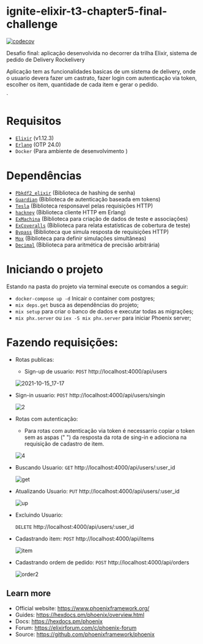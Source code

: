 # ignite-elixir-t3-chapter5-final-challenge
[![codecov](https://codecov.io/gh/bruguedes/ignite-elixir-t3-chapter5-final-challenge/branch/main/graph/badge.svg?token=KAXHYM1ZC8)](https://codecov.io/gh/bruguedes/ignite-elixir-t3-chapter5-final-challenge)

Desafio final: aplicação desenvolvida no decorrer da trilha Elixir, sistema de pedido de Delivery Rockelivery

Aplicação tem as funcionalidades basicas de um sistema de delivery, onde o usuario devera fazer um castrato, fazer login com autenticação via token, escolher os item, quantidade de cada item e gerar o pedido.

`
# Requisitos
  * [`Elixir`](https://github.com/elixir-lang/elixir) (v1.12.3)
  * [`Erlang`](https://www.erlang.org/) (OTP 24.0)
  * `Docker` (Para ambiente de desenvolvimento )

# Dependências
  * [`Pbkdf2_elixir`](https://github.com/riverrun/pbkdf2_elixir) (Biblioteca de hashing de senha)
  * [`Guardian`](https://github.com/riverrun/pbkdf2_elixir) (Biblioteca de autenticação baseada em tokens)
  * [`Tesla`](https://github.com/teamon/tesla) (Biblioteca responsavel pelas requisições HTTP)
  * [`hackney`](https://github.com/benoitc/hackney) (Biblioteca cliente HTTP em Erlang)
  * [`ExMachina`](https://github.com/thoughtbot/ex_machina) (Biblioteca para criação de dados de teste e associações)
  * [`ExCoveralls`](https://github.com/parroty/excoveralls) (Biblioteca para relata estatísticas de cobertura de teste)
  * [`Bypass`](https://github.com/PSPDFKit-labs/bypass) (Biblioteca que simula resposta de requisições HTTP)
  * [`Mox`](https://github.com/dashbitco/mox) (Biblioteca para definir simulações simultâneas)
  * [`Decimal`](https://github.com/ericmj/decimal) (Biblioteca para aritmética de precisão arbitrária)
 
# Iniciando o projeto
Estando na pasta do projeto via terminal execute os comandos a seguir: 
  * `docker-compose up -d` Inicair o container com postgres;
  * `mix deps.get` busca as dependências do projeto;
  * `mix setup` para criar o banco de dados e executar todas as migrações;
  * `mix phx.server` ou  `iex -S mix phx.server` para iniciar Phoenix server;

# Fazendo requisições:
* Rotas publicas:
  * Sign-up de usuario: 
    `POST` http://localhost:4000/api/users

   ![2021-10-15_17-17](https://user-images.githubusercontent.com/13700771/137559675-9e832a47-eb15-4690-be74-1024b2d749fe.png)
 
 * Sign-in usuario: 
    `POST` http://localhost:4000/api/users/singin
    
    ![2](https://user-images.githubusercontent.com/13700771/137561020-e8561080-d448-40ea-b3b0-e83c7eb693af.png)

* Rotas com autenticação:
  * Para rotas com autenticação via token é necessarrio copiar o token sem as aspas (" ") da resposta da rota de sing-in e adiociona na requisição de cadastro de item.
    
  ![4](https://user-images.githubusercontent.com/13700771/137562094-d2c5a9c6-c41d-4c58-a6f7-c6db7b3a0f28.png)

* Buscando Usuario: 
    `GET` http://localhost:4000/api/users/:user_id
    
    ![get](https://user-images.githubusercontent.com/13700771/137562947-be4f285c-ae7a-478a-99d2-669ddb87d107.png)

* Atualizando Usuario: 
    `PUT` http://localhost:4000/api/users/:user_id
    
    ![up](https://user-images.githubusercontent.com/13700771/137562772-7b0cba39-a97b-4ee1-ab54-8fc569392b50.png)

* Excluindo Usuario: 
   
   `DELETE` http://localhost:4000/api/users/:user_id

* Cadastrando item: 
   `POST` http://localhost:4000/api/items
   
   ![item](https://user-images.githubusercontent.com/13700771/137562215-1ea0d42d-ac59-480c-b500-17c3476b7089.png)
* Cadastrando ordem de pedido: 
   `POST` http://localhost:4000/api/orders
   
   ![order2](https://user-images.githubusercontent.com/13700771/137574322-ea2ce651-7d21-4597-a4d9-e80dd87e2676.png)


## Learn more

  * Official website: https://www.phoenixframework.org/
  * Guides: https://hexdocs.pm/phoenix/overview.html
  * Docs: https://hexdocs.pm/phoenix
  * Forum: https://elixirforum.com/c/phoenix-forum
  * Source: https://github.com/phoenixframework/phoenix
